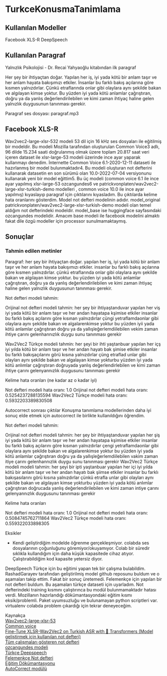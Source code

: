 # TurkceKonusmaTanimlama

## Kullanılan Modeller
Facebook XLS-R 
DeepSpeech 

## Kullanılan Paragraf
Yalnızlık Psikolojisi - Dr. Recai Yahyaoğlu kitabından ilk paragraf

Her şey bir ihtiyaçtan doğar. Yapılan her iş, iyi yada kötü bir anlam taşır ve her anlam hayata bakışımızı etkiler.
İnsanlar bu farklı bakış açılarına göre kısmen yalnızdırlar. Çünkü etraflarında onlar gibi olaylara aynı şekilde bakan ve algılayan kimse yoktur.
Bu yüzden iyi yada kötü anlamlar çağrıştıran, doğru ya da yanlış değerlendirilebilen ve kimi zaman ihtiyaç haline gelen
yalnızlık duygusunun tanınması gerekir.

Paragraf ses dosyası: paragraf.mp3

## Facebook XLS-R
Wav2vec2-large-xlsr-532 modeli 53 dil için 16 kHz ses dosyaları ile eğitilmiş bir modeldir.
Bu modeli Mozilla tarafından oluşturulan Common Voice3 adlı, 96 dilde 15.234 saati doğrulanmış olmak üzere toplam 20.817 saat veri içeren dataset ile xlsr-large-53 modeli üzerinde ince ayar yaparak kullanmayı denedim. İnternette Common Voice 6.1-2020-12-11 
dataseti ile hazırlanmış bir model bulunmaktadır4. Bu modeli oluşturan not defterini kullanarak datasetin en son sürümü olan 10.0-2022-07-04 versiyonunu kullanarak yeni bir model eğittim5.
Bu üç modeli (common voice 6.1 ile ince ayar yapılmış  xlsr-large-53 ozcangundes6 ve patrickvonplaten/wav2vec2-large-xlsr-turkish-demo modelleri
 ,  common voice 10.0 ile ince ayar yapılmış) kıyaslayıp paragraf için çıktılarını kıyasladım. Bu çıktılarda kelime hata oranlarını gösterdim. Model not defteri modelinin adıdır. model_original patrickvonplaten/wav2vec2-large-xlsr-turkish-demo modeli olan temel aldığım not defterindeki modeldir. model_base ise huggingface sayfasındaki ozcangundes modelidir. Amacım base modeli ile facebook modelini almaktı fakat dile özgü modeller için processor sunulmamaktaymış. 

## Sonuçlar
### Tahmin edilen metinler

Paragraf:
her şey bir ihtiyaçtan doğar. yapılan her iş, iyi yada kötü bir anlam taşır ve her anlam hayata bakışımızı etkiler.
i̇nsanlar bu farklı bakış açılarına göre kısmen yalnızdırlar. çünkü etraflarında onlar gibi olaylara aynı şekilde bakan ve algılayan kimse yoktur.
bu yüzden iyi yada kötü anlamlar çağrıştıran, doğru ya da yanlış değerlendirilebilen ve kimi zaman ihtiyaç haline gelen
yalnızlık duygusunun tanınması gerekir.

Not defteri modeli tahmin:

Orijinal not defteri modeli tahmin:
her şey bir ihtiyaştanduvar yapılan her viş iyi yada kötü bir anlam taşır ve her andan hayatapa kşimise etkiler i̇nsanlar bu farklı bakış açılarını göre kısınan yalnızdırlar çüngi yetraflamdaonlar gibi olaylara aynı şekilde bakan ve algalarenkimse yoktur bu yüzden iyii yada kötü anlamlar çağrıştıran doğru ya da yallışleğerlemdiilebilen vekim zaman ihtiye çarını gelenhannızlık duygu sunu tanınması gerekir

Wav2Vec2 Türkçe modeli tahmin:
her şeyi bir ihti yaştanbuar yapılan her içş iyi yılda kötü bir anlam taşır ve her andan hayatı bak şimise etkiler i̇nsanlar bu farklı bakışaçılarını görü kısına yalnızdırlar çüng etraflad unlar gibi olayları aynı şekilde bakan ve algalayan kimse yokturbu yüzden iyi yada kötü anlımlar çağrıştıran doğruyada yanlış değerlendirlebilen ve kimi zaman ihtiye çarını gelenyannızlık duygusunu tanınması gerekir

Kelime hata oranları (ne kadar az o kadar iyi)

Not defteri modeli hata oranı:
1.0
Orijinal not defteri modeli hata oranı:
0.5254237288135594
Wav2Vec2 Türkçe modeli hata oranı:
0.5932203389830508

Autocorrect sonrası çıktılar
Konuşma tanımlama modellerinden daha iyi sonuç elde etmek için autocorrect ile birlikte kullanıldığını öğrendim.

Not defteri modeli tahmin:

Orijinal not defteri modeli tahmin:
her şey bir ihtiyaştanduvar yapılan her şiş iyi yada kötü bir anlam taşır ve her andan hayatapa kşimise etkiler i̇nsanlar bu farklı bakış açılarını göre kısınan yalnızdırlar çengi yetraflamdaonlar gibi olaylara aynı şekilde bakan ve algalarenkimse yoktur bu yüzden iyi yada kötü anlamlar çağrıştıran doğru ya da yallışleğerlemdiilebilen vakim zaman itiye çarını gelenhannızlık duygu sunu tanınması gerekir
Wav2Vec2 Türkçe modeli modeli tahmin:
her şeyi bir ipti yaştanbuar yapılan her içi iyi yılda kötü bir anlam taşır ve her andan hayatı bak şiimse etkiler i̇nsanlar bu farklı bakışasılarını görü kısına yalnızdırlar çünkü etrafla unlar gibi olayları aynı şekilde bakan ve algılayan kimse yokturbu yüzden iyi yada kötü anlımlar çağrıştıran doğrucada yanlış değerlendirilebilen ve kimi zaman intiye çarını gelenyannızlık duygusunu tanınması gerekir

Kelime hata oranları

Not defteri modeli hata oranı:
1.0
Orijinal not defteri modeli hata oranı:
0.5084745762711864
Wav2Vec2 Türkçe modeli hata oranı:
0.559322033898305

Eksikler
- Kendi geliştirdiğim modelde öğrenme gerçekleşmiyor. colabda ses dosyalarının çoğunluğunu göremiyor/okuyamıyor. Colab bir süredir sıklıkla kullandığım için daha küşük kapasitede cihaz atıyor. Çalıştırabildiğim kod kapasite yetersiz diyor.

DeepSpeech
Türkçe için bu eğitimi yapan tek bir çalışma bulabildim. RashadGarayev tarafından geliştirilmiş model github reposunu buldum ve o aşamaları takip ettim. Fakat bir sonuç üretemedi. Felemenkçe için yapılan bir not defteri buldum. Bu aşamaları türkçe dataseti için uyarladım.  Not defterindeki training kısmını çalıştırınca bu modül bulunmamaktadır hatası verdi. Mozillanın hazırlandığı dökümantasyondaki eğitim kısmı eksik/problemli. Paket uyumsuzluğu ve bulunamayan python scriptleri var. virtualenv colabda problem çıkardığı için tekrar deneyeceğim.  


Kaynakça  
[Wav2vec2-large-xlsr-53](https://huggingface.co/blog/fine-tune-wav2vec2-english)  
[Common voice](https://commonvoice.mozilla.org/tr/datasets)  
[Fine-Tune XLSR-Wav2Vec2 on Turkish ASR with 🤗 Transformers (Model geliştirmek için kullanılan not defteri)](https://colab.research.google.com/drive/1euneFBjmIZ6_cvjkBXYao2kx61ieiqG3?usp=sharing)  
[Tüm çalışmaları gösteren not defteri](https://colab.research.google.com/drive/15-gbrhrz_hyXBi1CHYWbWy7WQH0VgRlD?usp=sharing)  
[ozcangundes modeli](https://huggingface.co/ozcangundes/wav2vec2-large-xlsr-53-turkish)  
[Türkçe Deepspeech](https://github.com/RashadGarayev/TRSpeech-to-text)  
[Felemenkçe Not defteri](https://colab.research.google.com/github/acabunoc/Tutorial-train-dutch-model/blob/master/DeepSpeech_train_a_model%2C_CV_Dutch.ipynb)  
[Eğitim Dökümantasyonu](https://github.com/mozilla/DeepSpeech/blob/master/doc/TRAINING.rst#training-your-own-model)  
[AutoCorrect modülü](https://github.com/StarlangSoftware/TurkishSpellChecker-Py)
